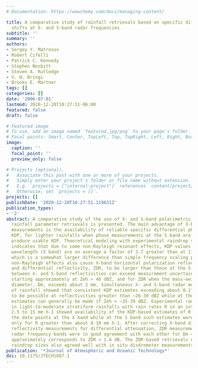 ```yaml
---
# Documentation: https://wowchemy.com/docs/managing-content/

title: A comparative study of rainfall retrievals based on specific differential phase
  shifts at X- and S-band radar frequencies
subtitle: ''
summary: ''
authors:
- Sergey Y. Matrosov
- Robert Cifelli
- Patrick C. Kennedy
- Stephen Nesbitt
- Steven A. Rutledge
- V. N. Bringi
- Brooks E. Martner
tags: []
categories: []
date: '2006-07-01'
lastmod: 2020-12-20T10:27:51-06:00
featured: false
draft: false

# Featured image
# To use, add an image named `featured.jpg/png` to your page's folder.
# Focal points: Smart, Center, TopLeft, Top, TopRight, Left, Right, BottomLeft, Bottom, BottomRight.
image:
  caption: ''
  focal_point: ''
  preview_only: false

# Projects (optional).
#   Associate this post with one or more of your projects.
#   Simply enter your project's folder or file name without extension.
#   E.g. `projects = ["internal-project"]` references `content/project/deep-learning/index.md`.
#   Otherwise, set `projects = []`.
projects: []
publishDate: '2020-12-20T16:27:51.119631Z'
publication_types:
- '2'
abstract: A comparative study of the use of X- and S-band polarimetric radars for
  rainfall parameter retrievals is presented. The main advantage of X-band polarimetric
  measurements is the availability of reliable specific differential phase shift estimates,
  KDP, for lighter rainfalls when phase measurements at the S band are too noisy to
  produce usable KDP. Theoretical modeling with experimental raindrop size distributions
  indicates that due to some non-Rayleigh resonant effects, KDP values at a 3.2-cm
  wavelength (X band) are on average a factor of 3.7 greater than at 11 cm (S band),
  which is a somewhat larger difference than simple frequency scaling predicts. The
  non-Rayleigh effects also cause X-band horizontal polarization reflectivity, Zeh,
  and differential reflectivity, ZDR, to be larger than those at the S band. The differences
  between X- and S-band reflectivities can exceed measurement uncertainties for Zeh
  starting approximately at Zeh > 40 dBZ, and for ZDR when the mass-weighted drop
  diameter, Dm, exceeds about 2 mm. Simultaneous X- and S-band radar measurements
  of rainfall showed that consistent KDP estimates exceeding about 0.1° km-1 began
  to be possible at reflectivities greater than ∼26-30 dBZ while at the S band such
  estimates can generally be made if Zeh > ∼35-39 dBZ. Experimental radar data taken
  in light-to-moderate stratiform rainfalls with rain rates R in an interval from
  2.5 to 15 mm h-1 showed availability of the KDP-based estimates of R for most of
  the data points at the X band while at the S band such estimates were available
  only for R greater than about 8-10 mm h-1. After correcting X-band differential
  reflectivity measurements for differential attenuation, ZDR measurements at both
  radar frequency bands were in good agreement with each other for Dm < 2 mm, which
  approximately corresponds to ZDR ≈ 1.6 dB. The ZDR-based retrievals of characteristic
  raindrop sizes also agreed well with in situ disdrometer measurements.
publication: '*Journal of Atmospheric and Oceanic Technology*'
doi: 10.1175/JTECH1887.1
---
```

